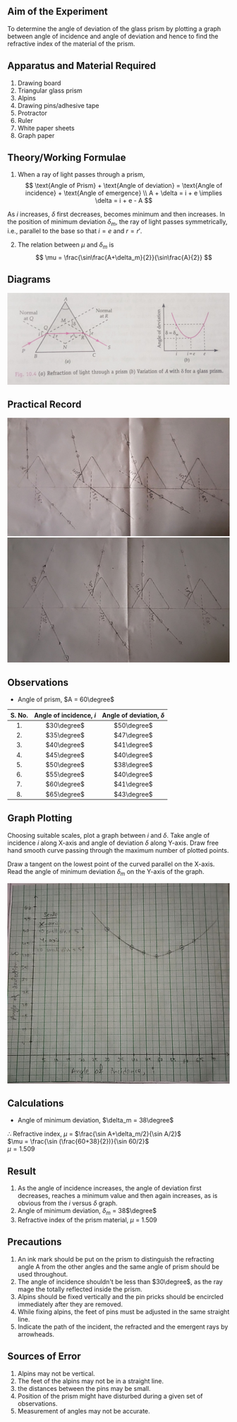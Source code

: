 ## Aim of the Experiment
To determine the angle of deviation of the glass prism by plotting a graph between angle of incidence and angle of deviation and hence to find the refractive index of the material of the prism. 

## Apparatus and Material Required 
1. Drawing board 
2. Triangular glass prism 
3. Alpins 
4. Drawing pins/adhesive tape 
5. Protractor 
6. Ruler 
7. White paper sheets 
8. Graph paper 

## Theory/Working Formulae 
1. When a ray of light passes through a prism, 
$$
\text{Angle of Prism} + \text{Angle of deviation} = \text{Angle of incidence} + \text{Angle of emergence} 
\\
A + \delta = i + e \implies \delta = i + e - A
$$

As $i$ increases, $\delta$ first decreases, becomes minimum and then increases. In the position of minimum deviation $\delta_m$, the ray of light passes symmetrically, i.e., parallel to the base so that $i = e$ and $r = r'$.

2. The relation between $\mu$ and $\delta_m$ is 
$$
\mu = \frac{\sin\frac{A+\delta_m}{2}}{\sin\frac{A}{2}}
$$

## Diagrams 
![diagram](./img/8-diagram.jpg) 

## Practical Record 
![page1](./img/8-paper-1.jpg) 
![page2](./img/8-paper-2.jpg) 

## Observations 
- Angle of prism, $A = 60\degree$

| S. No. | Angle of incidence, $i$ | Angle of deviation, $\delta$ | 
|:-:|:-:|:-:|
| 1. | $30\degree$ | $50\degree$ |
| 2. | $35\degree$ | $47\degree$ |
| 3. | $40\degree$ | $41\degree$ |
| 4. | $45\degree$ | $40\degree$ |
| 5. | $50\degree$ | $38\degree$ |
| 6. | $55\degree$ | $40\degree$ |
| 7. | $60\degree$ | $41\degree$ |
| 8. | $65\degree$ | $43\degree$ |

## Graph Plotting 
Choosing suitable scales, plot a graph between $i$ and $\delta$. Take angle of incidence $i$ along X-axis and angle of deviation $\delta$ along Y-axis. Draw free hand smooth curve passing through the maximum number of plotted points. 

Draw a tangent on the lowest point of the curved parallel on the X-axis. Read the angle of minimum deviation $\delta_m$ on the Y-axis of the graph. 

![graph](./img/8-graph.jpg) 

## Calculations 
- Angle of minimum deviation, $\delta_m = 38\degree$ 

$\therefore$ Refractive index, $\mu$ = $\frac{\sin A+\delta_m/2}{\sin A/2}$  
$\mu = \frac{\sin (\frac{60+38}{2})}{\sin 60/2}$  
$\mu = 1.509$

## Result 
1. As the angle of incidence increases, the angle of deviation first decreases, reaches a minimum value and then again increases, as is obvious from the $i$ versus $\delta$ graph. 
2. Angle of minimum deviation, $\delta_m$ = 38$\degree$
3. Refractive index of the prism material, $\mu$ = 1.509

## Precautions 
1. An ink mark should be put on the prism to distinguish the refracting angle A from the other angles and the same angle of prism should be used throughout.
2. The angle of incidence shouldn't be less than $30\degree$, as the ray mage the totally reflected inside the prism. 
3. Alpins should be fixed vertically and the pin pricks should be encircled immediately after they are removed. 
4. While fixing alpins, the feet of pins must be adjusted in the same straight line.
5. Indicate the path of the incident, the refracted and the emergent rays by arrowheads.

## Sources of Error 
1. Alpins may not be vertical. 
2. The feet of the alpins may not be in a straight line. 
3. the distances between the pins may be small. 
4. Position of the prism might have disturbed during a given set of observations.
5. Measurement of angles may not be accurate. 